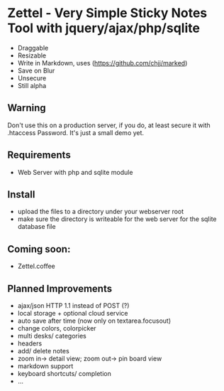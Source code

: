 Zettel - Very Simple Sticky Notes Tool with jquery/ajax/php/sqlite
==================================================================

* Draggable
* Resizable
* Write in Markdown, uses (https://github.com/chjj/marked)
* Save on Blur
* Unsecure
* Still alpha

## Warning

Don't use this on a production server, if you do,
at least secure it with .htaccess Password.
It's just a small demo yet.

## Requirements

* Web Server with php and sqlite module

## Install

* upload the files to a directory under your webserver root
* make sure the directory is writeable for the web server for the sqlite database file

## Coming soon:

* Zettel.coffee

## Planned Improvements

* ajax/json HTTP 1.1 instead of POST (?)
* local storage + optional cloud service
* auto save after time (now only on textarea.focusout)
* change colors, colorpicker
* multi desks/ categories
* headers
* add/ delete notes
* zoom in-> detail view; zoom out-> pin board view
* markdown support
* keyboard shortcuts/ completion
* ...
